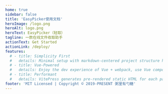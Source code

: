 ```yaml
---
home: true
sidebar: false
title: 'EasyPicker使用文档'
heroImage: /logo.png
heroAlt: logo.png
heroText: EasyPicker（轻取）
tagline: 一款在线文件收取助手
actionText: Get Started
actionLink: /deploy/
features:
  # - title: Simplicity First
  #   details: Minimal setup with markdown-centered project structure helps you focus on writing.
  # - title: Vue-Powered
  #   details: Enjoy the dev experience of Vue + webpack, use Vue components in markdown, and develop custom themes with Vue.
  # - title: Performant
  #   details: VitePress generates pre-rendered static HTML for each page, and runs as an SPA once a page is loaded.
footer: 'MIT Licensed | Copyright © 2019-PRESENT 粥里有勺糖'
---
```

